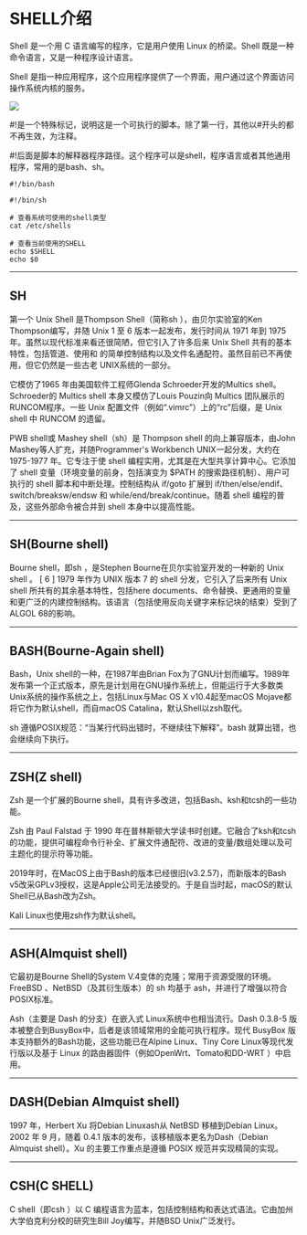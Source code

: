 # SHELL介绍
Shell 是一个用 C 语言编写的程序，它是用户使用 Linux 的桥梁。Shell 既是一种命令语言，又是一种程序设计语言。

Shell 是指一种应用程序，这个应用程序提供了一个界面，用户通过这个界面访问操作系统内核的服务。

![](http://alexali.oss-cn-guangzhou.aliyuncs.com/pasteimageintomarkdown/2025-04-13/65561163133916.png?Expires=4898150612&OSSAccessKeyId=LTAI5tBX2zkmA8G3Aw5HNqtH&Signature=8OkN4t72n2tdoDhdVRbE9qV22%2FU%3D)

#!是一个特殊标记，说明这是一个可执行的脚本。除了第一行，其他以#开头的都不再生效，为注释。

#!后面是脚本的解释器程序路径。这个程序可以是shell，程序语言或者其他通用程序，常用的是bash、sh。

```shell
#!/bin/bash
 
#!/bin/sh
```

```shell
# 查看系统可使用的shell类型
cat /etc/shells
 
# 查看当前使用的SHELL
echo $SHELL
echo $0
```

---

## SH
第一个 Unix Shell 是Thompson Shell（简称sh ），由贝尔实验室的Ken Thompson编写，并随 Unix 1 至 6 版本一起发布，发行时间从 1971 年到 1975 年。虽然以现代标准来看还很简陋，但它引入了许多后来 Unix Shell 共有的基本特性，包括管道、使用和 的简单控制结构以及文件名通配符。虽然目前已不再使用，但它仍然是一些古老 UNIX系统的一部分。

它模仿了1965 年由美国软件工程师Glenda Schroeder开发的Multics shell。Schroeder的 Multics shell 本身又模仿了Louis Pouzin向 Multics 团队展示的RUNCOM程序。一些 Unix 配置文件（例如“.vimrc”）上的“rc”后缀，是 Unix shell 中 RUNCOM 的遗留。

PWB shell或 Mashey shell（sh）是 Thompson shell 的向上兼容版本，由John Mashey等人扩充，并随Programmer's Workbench UNIX一起分发，大约在 1975-1977 年。它专注于使 shell 编程实用，尤其是在大型共享计算中心。它添加了 shell 变量（环境变量的前身，包括演变为 $PATH 的搜索路径机制）、用户可执行的 shell 脚本和中断处理。控制结构从 if/goto 扩展到 if/then/else/endif、switch/breaksw/endsw 和 while/end/break/continue。随着 shell 编程的普及，这些外部命令被合并到 shell 本身中以提高性能。

---

## SH(Bourne shell)
Bourne shell，即sh ，是Stephen Bourne在贝尔实验室开发的一种新的 Unix shell 。 [ 6 ] 1979 年作为 UNIX 版本 7 的 shell 分发，它引入了后来所有 Unix shell 所共有的其余基本特性，包括here documents、命令替换、更通用的变量和更广泛的内建控制结构。该语言（包括使用反向关键字来标记块的结束）受到了ALGOL 68的影响。


---

## BASH(Bourne-Again shell)
Bash，Unix shell的一种，在1987年由Brian Fox为了GNU计划而编写。1989年发布第一个正式版本，原先是计划用在GNU操作系统上，但能运行于大多数类Unix系统的操作系统之上，包括Linux与Mac OS X v10.4起至macOS Mojave都将它作为默认shell，而自macOS Catalina，默认Shell以zsh取代。


sh 遵循POSIX规范：“当某行代码出错时，不继续往下解释”。bash 就算出错，也会继续向下执行。

---

## ZSH(Z shell)
Zsh 是一个扩展的Bourne shell，具有许多改进，包括Bash、ksh和tcsh的一些功能。

Zsh 由 Paul Falstad 于 1990 年在普林斯顿大学读书时创建。它融合了ksh和tcsh的功能，提供可编程命令行补全、扩展文件通配符、改进的变量/数组处理以及可主题化的提示符等功能。

2019年时，在MacOS上由于Bash的版本已经很旧(v3.2.57)，而新版本的Bash v5改采GPLv3授权，这是Apple公司无法接受的。于是自当时起，macOS的默认Shell已从Bash改为Zsh。

Kali Linux也使用zsh作为默认shell。

---

## ASH(Almquist shell)
它最初是Bourne Shell的System V.4变体的克隆；常用于资源受限的环境。FreeBSD 、NetBSD（及其衍生版本）的 sh 均基于 ash，并进行了增强以符合POSIX标准。

Ash（主要是 Dash 的分支）在嵌入式 Linux系统中也相当流行。Dash 0.3.8-5 版本被整合到BusyBox中，后者是该领域常用的全能可执行程序。现代 BusyBox 版本支持额外的Bash功能，这些功能已在Alpine Linux、Tiny Core Linux等现代发行版以及基于 Linux 的路由器固件（例如OpenWrt、Tomato和DD-WRT ）中启用。

---

## DASH(Debian Almquist shell)
1997 年，Herbert Xu 将Debian Linuxash从 NetBSD 移植到Debian Linux。2002 年 9 月，随着 0.4.1 版本的发布，该移植版本更名为Dash（Debian Almquist shell）。Xu 的主要工作重点是遵循 POSIX 规范并实现精简的实现。

---

## CSH(C SHELL)
C shell（即csh ）以 C 编程语言为蓝本，包括控制结构和表达式语法。它由加州大学伯克利分校的研究生Bill Joy编写，并随BSD Unix广泛发行。

